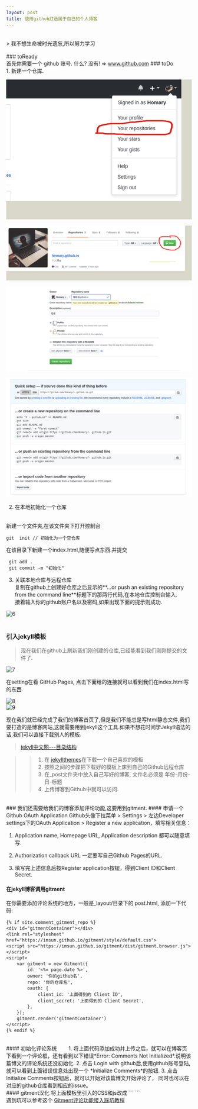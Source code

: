 ```yaml
---
layout: post
title: 使用github打造属于自己的个人博客
---
```

<br/>
> 我不想生命被时光遗忘,所以努力学习  
<br/>
<br/>
### toReady  
<br>
首先你需要一个 github 账号. 什么? 没有! => <a href="www.github.com">www.github.com</a>  
### toDo  
<br>
1. 新建一个仓库.  
  
  ![1](../assets/images/2018-11-16/1.png)  

  ![2](../assets/images/2018-11-16/2.png)  

  ![3](../assets/images/2018-11-16/3.png)  

  ![4](../assets/images/2018-11-16/4.png)  

2. 在本地初始化一个仓库  
<br>  
新建一个文件夹,在该文件夹下打开控制台  

``` git  init // 初始化为一个空仓库  ```

在该目录下新建一个index.html,随便写点东西.并提交  
```  
 git add .  
 git commit -m "初始化"  
```   

3. 关联本地仓库与远程仓库  
复制在github上创建好仓库之后显示的**…or push an existing repository from the command line**标题下的那两行代码,在本地仓库控制台输入.  
接着输入你的github账户名以及密码,如果出现下面的提示则成功.  

![6](../assets/images/2018-11-16/6.png)  
<br>
### 引入jekyll模板  
> 现在我们在github上刷新我们刚创建的仓库,已经能看到我们刚刚提交的文件了.  

![7](../assets/images/2018-11-16/7.png)  

在setting在看 GitHub Pages, 点击下面给的连接就可以看到我们在index.html写的东西.  

![8](../assets/images/2018-11-16/8.png)  
![9](../assets/images/2018-11-16/9.png)   

现在我们就已经完成了我们的博客首页了,但是我们不能总是写html静态文件,我们要打造的是博客网站,这就需要用到jekyll这个工具.如果不想花时间学Jekyll语法的话,我们可以直接下载别人的模板.  

> <a href="https://www.jekyll.com.cn/docs/structure/">jekyll中文网---目录结构</a>

>> 1. 在 <a href="http://jekyllthemes.org/">jekyllthemes</a>在下载一个自己喜欢的模板  
>> 2. 按照之间的步骤把下载好的模板上床到自己的Github远程仓库  
>> 3. 在_post文件夹中放入自己写好的博客, 文件名必须是 年份-月份-日-标题  
>> 4. 上传博客到Github中就可以访问.  
<br>
### 我们还需要给我们的博客添加评论功能,这要用到gitment.  
#### 申请一个Github OAuth Application  
Github头像下拉菜单 > Settings > 左边Developer settings下的OAuth Application > Register a new application，填写相关信息：

1. Application name, Homepage URL, Application description 都可以随意填写.

2. Authorization callback URL 一定要写自己Github Pages的URL.

3. 填写完上述信息后按Register application按钮，得到Client ID和Client Secret.  

#### 在jekyll博客调用gitment　　
在你需要添加评论系统的地方，一般是_layout/目录下的 post.html, 添加一下代码:　

```
{% if site.comment_gitment_repo %}
<div id="gitmentContainer"></div>
<link rel="stylesheet" href="https://imsun.github.io/gitment/style/default.css">
<script src="https://imsun.github.io/gitment/dist/gitment.browser.js"></script>
<script>
    var gitment = new Gitment({
        id: '<%= page.date %>',
        owner: '你的github名',
        repo: '你的仓库名',
        oauth: {
            client_id: '上面得到的 Client ID',
            client_secret: '上面得到的 Client Secret',
        },
    });
    gitment.render('gitmentContainer')
</script>
{% endif %}
```
<br>
#### 初始化评论系统　　
1. 将上面代码添加成功并上传之后，就可以在博客页下看到一个评论框，还有看到以下错误*Error: Comments Not Initialized*.说明该篇博文的评论系统还没初始化.  
2. 点击 Login with github后,使用github账号登陆,就可以看到上面错误信息处出现一个 *Initialize Comments*的按钮.  
3. 点击Initialize Comments按钮后，就可以开始对该篇博文开始评论了， 同时也可以在对应的github仓库看到相应的issue。
<br>
#### gitment汉化  
将上面模板里引入的CSS和js改成
```
<link rel="stylesheet" href="https://billts.site/extra_css/gitment.css">
<script src="https://billts.site/js/gitment.js"></script>
```  
 <br>
遇到坑可以参考这个 <a href="https://www.jianshu.com/p/57afa4844aaa">Gitment评论功能接入踩坑教程</a>